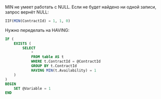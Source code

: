 MIN не умеет работать с NULL. Если не будет найдено ни одной записи, запрос вернёт NULL:
```sql
IIF(MIN(ContractId) = 1, 1, 0)
```
Нужно переделать на HAVING:
```sql
IF (
	EXISTS (
		SELECT
			*
			FROM table AS t 
			WHERE t.ContractId = @ContractId
			GROUP BY t.ContractId
			HAVING MIN(t.Availability) = 1
	)
)
BEGIN
	SET @Variable = 1
END
```